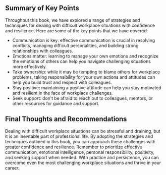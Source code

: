 

Summary of Key Points
---------------------

Throughout this book, we have explored a range of strategies and techniques for dealing with difficult workplace situations with confidence and resilience. Here are some of the key points that we have covered:

* Communication is key: effective communication is crucial in resolving conflicts, managing difficult personalities, and building strong relationships with colleagues.
* Emotions matter: learning to manage your own emotions and recognize the emotions of others can help you navigate challenging situations more effectively.
* Take ownership: while it may be tempting to blame others for workplace problems, taking responsibility for your own actions and attitudes can help you build trust and respect with colleagues.
* Stay positive: maintaining a positive attitude can help you stay motivated and resilient in the face of workplace challenges.
* Seek support: don't be afraid to reach out to colleagues, mentors, or other resources for guidance and support.

Final Thoughts and Recommendations
----------------------------------

Dealing with difficult workplace situations can be stressful and draining, but it is an inevitable part of professional life. By adopting the strategies and techniques outlined in this book, you can approach these challenges with greater confidence and resilience. Remember to prioritize effective communication, emotional intelligence, personal responsibility, positivity, and seeking support when needed. With practice and persistence, you can overcome even the most challenging workplace situations and thrive in your career.